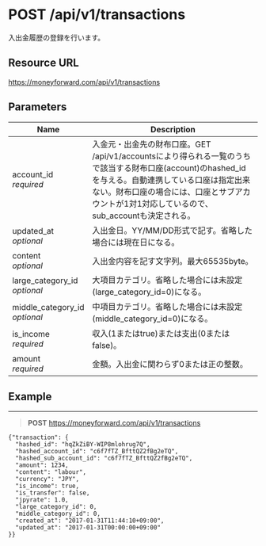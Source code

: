 # POST /api/v1/transactions

入出金履歴の登録を行います。

## Resource URL

https://moneyforward.com/api/v1/transactions

## Parameters

Name | Description
-----------|------------------------
account_id <br> *required* | 入金元・出金先の財布口座。GET /api/v1/accountsにより得られる一覧のうちで該当する財布口座(account)のhashed_idを与える。自動連携している口座は指定出来ない。財布口座の場合には、口座とサブアカウントが1対1対応しているので、sub_accountも決定される。
updated_at <br> *optional* | 入出金日。YY/MM/DD形式で記す。省略した場合には現在日になる。
content <br> *optional* | 入出金内容を記す文字列。最大65535byte。
large_category_id <br> *optional* | 大項目カテゴリ。省略した場合には未設定(large_category_id=0)になる。
middle_category_id <br> *optional* | 中項目カテゴリ。省略した場合には未設定(middle_category_id=0)になる。
is_income <br> *required* | 収入(1またはtrue)または支出(0またはfalse)。
amount <br> *required* | 金額。入出金に関わらず0または正の整数。

## Example

***
> **POST** https://moneyforward.com/api/v1/transactions

    {"transaction": {
      "hashed_id": "hqZkZiBY-WIP8mlohrug7Q",
      "hashed_account_id": "c6f7fTZ_BfttQZ2fBg2eTQ",
      "hashed_sub_account_id": "c6f7fTZ_BfttQZ2fBg2eTQ",
      "amount": 1234,
      "content": "labour",
      "currency": "JPY",
      "is_income": true,
      "is_transfer": false,
      "jpyrate": 1.0,
      "large_category_id": 0,
      "middle_category_id": 0,
      "created_at": "2017-01-31T11:44:10+09:00",
      "updated_at": "2017-01-31T00:00:00+09:00"
    }}
